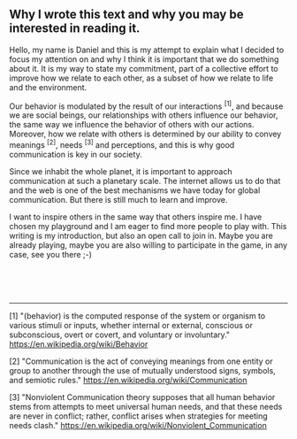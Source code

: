 ## Why I wrote this text and why you may be interested in reading it.

Hello, my name is Daniel and this is my attempt to explain what I decided to focus my attention on and why I think it is important that we do something about it. It is my way to state my commitment, part of a collective effort to improve how we relate to each other, as a subset of how we relate to life and the environment.

Our behavior is modulated by the result of our interactions <sup>[1]</sup>, and because we are social beings, our relationships with others influence our behavior, the same way we influence the behavior of others with our actions. Moreover, how we relate with others is determined by our ability to convey meanings <sup>[2]</sup>, needs <sup>[3]</sup> and perceptions, and this is why good communication is key in our society.

Since we inhabit the whole planet, it is important to approach communication at such a planetary scale. The internet allows us to do that and the web is one of the best mechanisms we have today for global communication. But there is still much to learn and improve.

I want to inspire others in the same way that others inspire me. I have chosen my playground and I am eager to find more people to play with. This writing is my introduction, but also an open call to join in. Maybe you are already playing, maybe you are also willing to participate in the game, in any case, see you there ;-)

<br><br><br>

---

[1] "(behavior) is the computed response of the system or organism to various stimuli or inputs, whether internal or external, conscious or subconscious, overt or covert, and voluntary or involuntary." https://en.wikipedia.org/wiki/Behavior

[2] "Communication is the act of conveying meanings from one entity or group to another through the use of mutually understood signs, symbols, and semiotic rules." https://en.wikipedia.org/wiki/Communication

[3] "Nonviolent Communication theory supposes that all human behavior stems from attempts to meet universal human needs, and that these needs are never in conflict; rather, conflict arises when strategies for meeting needs clash." https://en.wikipedia.org/wiki/Nonviolent_Communication